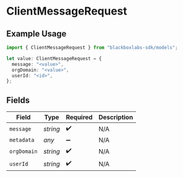 # ClientMessageRequest

## Example Usage

```typescript
import { ClientMessageRequest } from "blackboxlabs-sdk/models";

let value: ClientMessageRequest = {
  message: "<value>",
  orgDomain: "<value>",
  userId: "<id>",
};
```

## Fields

| Field              | Type               | Required           | Description        |
| ------------------ | ------------------ | ------------------ | ------------------ |
| `message`          | *string*           | :heavy_check_mark: | N/A                |
| `metadata`         | *any*              | :heavy_minus_sign: | N/A                |
| `orgDomain`        | *string*           | :heavy_check_mark: | N/A                |
| `userId`           | *string*           | :heavy_check_mark: | N/A                |